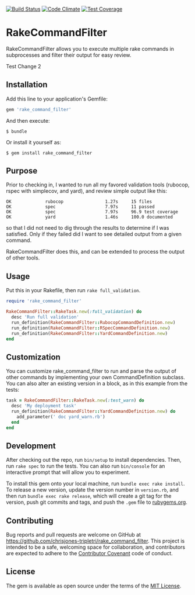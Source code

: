 [![Build Status](https://travis-ci.org/chrisjones-tripletri/rake_command_filter.svg?branch=master)](https://travis-ci.org/chrisjones-tripletri/rake_command_filter)
[![Code Climate](https://codeclimate.com/github/chrisjones-tripletri/rake_command_filter/badges/gpa.svg)](https://codeclimate.com/github/chrisjones-tripletri/rake_command_filter)
[![Test Coverage](https://codeclimate.com/github/chrisjones-tripletri/rake_command_filter/badges/coverage.svg)](https://codeclimate.com/github/chrisjones-tripletri/rake_command_filter/coverage)

# RakeCommandFilter

RakeCommandFilter allows you to execute multiple rake commands in subprocesses and filter
their output for easy review.

Test Change 2

## Installation

Add this line to your application's Gemfile:

```ruby
gem 'rake_command_filter'
```

And then execute:

    $ bundle

Or install it yourself as:

    $ gem install rake_command_filter

## Purpose

Prior to checking in, I wanted to run all my favored validation tools (rubocop, rspec with simplecov, and yard), 
and review simple output like this:

```
OK             rubocop                1.27s     15 files
OK             spec                   7.97s     11 passed
OK             spec                   7.97s     96.9 test coverage
OK             yard                   1.46s     100.0 documented
```

so that I did not need to dig through the results to determine if I was satisfied.   Only if they failed did I want to see detailed output from a given command.

RakeCommandFilter does this, and can be extended to process the output of other tools.

## Usage

Put this in your Rakefile, then run ```rake full_validation```.

```ruby
require 'rake_command_filter'

RakeCommandFilter::RakeTask.new(:full_validation) do
  desc 'Run full validation'
  run_definition(RakeCommandFilter::RubocopCommandDefinition.new)
  run_definition(RakeCommandFilter::RSpecCommandDefinition.new)
  run_definition(RakeCommandFilter::YardCommandDefinition.new)
end
```

## Customization

You can customize rake_command_filter to run and parse the output of other
commands by implementing your own CommandDefinition subclass.  You can also
alter an existing version in a block, as in this example from the tests:

```ruby
task = RakeCommandFilter::RakeTask.new(:test_warn) do
  desc 'My deployment task'
  run_definition(RakeCommandFilter::YardCommandDefinition.new) do
    add_parameter(' doc yard_warn.rb')
  end
end
```

## Development

After checking out the repo, run `bin/setup` to install dependencies. Then, run `rake spec` to run the tests. You can also run `bin/console` for an interactive prompt that will allow you to experiment.

To install this gem onto your local machine, run `bundle exec rake install`. To release a new version, update the version number in `version.rb`, and then run `bundle exec rake release`, which will create a git tag for the version, push git commits and tags, and push the `.gem` file to [rubygems.org](https://rubygems.org).

## Contributing

Bug reports and pull requests are welcome on GitHub at https://github.com/chrisjones-tripletri/rake_command_filter. This project is intended to be a safe, welcoming space for collaboration, and contributors are expected to adhere to the [Contributor Covenant](http://contributor-covenant.org) code of conduct.


## License

The gem is available as open source under the terms of the [MIT License](http://opensource.org/licenses/MIT).

